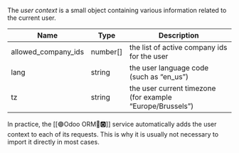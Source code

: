 The _user context_ is a small object containing various information related to the current user.

| Name                | Type     | Description                                               |
|---------------------|----------|-----------------------------------------------------------|
| allowed_company_ids | number[] | the list of active company ids for the user               |
| lang                | string   | the user language code (such as “en_us”)                  |
| tz                  | string   | the user current timezone (for example “Europe/Brussels”) |

In practice, the [[🟣Odoo ORM🐍🅾️]] service automatically adds the user context to each of its requests. This is why it is usually not necessary to import it directly in most cases.